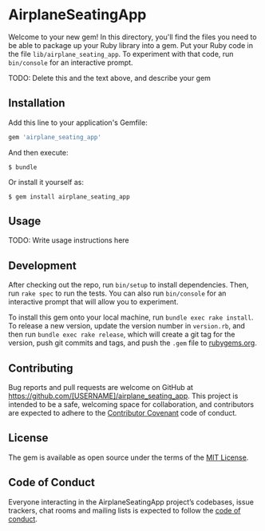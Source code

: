 # AirplaneSeatingApp

Welcome to your new gem! In this directory, you'll find the files you need to be able to package up your Ruby library into a gem. Put your Ruby code in the file `lib/airplane_seating_app`. To experiment with that code, run `bin/console` for an interactive prompt.

TODO: Delete this and the text above, and describe your gem

## Installation

Add this line to your application's Gemfile:

```ruby
gem 'airplane_seating_app'
```

And then execute:

    $ bundle

Or install it yourself as:

    $ gem install airplane_seating_app

## Usage

TODO: Write usage instructions here

## Development

After checking out the repo, run `bin/setup` to install dependencies. Then, run `rake spec` to run the tests. You can also run `bin/console` for an interactive prompt that will allow you to experiment.

To install this gem onto your local machine, run `bundle exec rake install`. To release a new version, update the version number in `version.rb`, and then run `bundle exec rake release`, which will create a git tag for the version, push git commits and tags, and push the `.gem` file to [rubygems.org](https://rubygems.org).

## Contributing

Bug reports and pull requests are welcome on GitHub at https://github.com/[USERNAME]/airplane_seating_app. This project is intended to be a safe, welcoming space for collaboration, and contributors are expected to adhere to the [Contributor Covenant](http://contributor-covenant.org) code of conduct.

## License

The gem is available as open source under the terms of the [MIT License](https://opensource.org/licenses/MIT).

## Code of Conduct

Everyone interacting in the AirplaneSeatingApp project’s codebases, issue trackers, chat rooms and mailing lists is expected to follow the [code of conduct](https://github.com/[USERNAME]/airplane_seating_app/blob/master/CODE_OF_CONDUCT.md).
